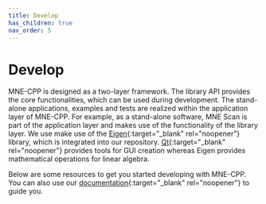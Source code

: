 ```yaml
---
title: Develop
has_children: true
nav_order: 5
---
```

# Develop

MNE-CPP is designed as a two-layer framework. The library API provides the core functionalities, which can be used during development. The stand-alone applications, examples and tests are realized within the application layer of MNE-CPP. For example, as a stand-alone software, MNE Scan is part of the application layer and makes use of the functionality of the library layer. We use make use of the [Eigen](http://eigen.tuxfamily.org/index.php?title=Main_Page){:target="_blank" rel="noopener"} library, which is integrated into our repository. [Qt](https://www.qt.io/){:target="_blank" rel="noopener"} provides tools for GUI creation whereas Eigen provides mathematical operations for linear algebra.

Below are some resources to get you started developing with MNE-CPP. You can also use our [documentation](https://mne-cpp.github.io/doxygen-api/index.html){:target="_blank" rel="noopener"} to guide you.
